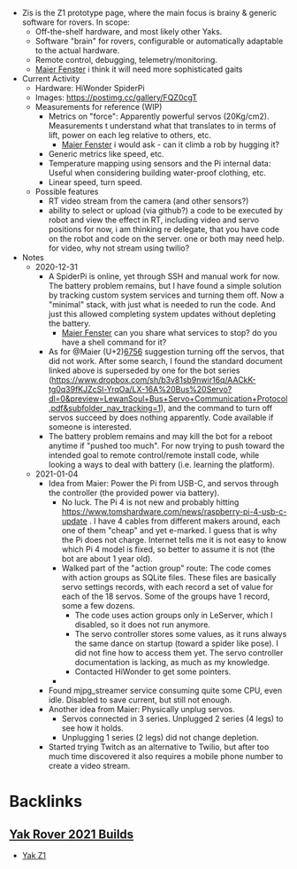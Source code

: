 - Zis is the Z1 prototype page, where the main focus is brainy & generic software for rovers. In scope:
    - Off-the-shelf hardware, and most likely other Yaks.
    - Software "brain" for rovers, configurable or automatically adaptable to the actual hardware.
    - Remote control, debugging, telemetry/monitoring.
    - [Maier Fenster](<Maier Fenster.md>) i think it will need more sophisticated gaits
- Current Activity
    - Hardware: HiWonder SpiderPi
    - Images: https://postimg.cc/gallery/FQZ0cgT
    - Measurements for reference (WIP)
        - Metrics on "force": Apparently powerful servos (20Kg/cm2). Measurements t understand what that translates to in terms of lift, power on each leg relative to others, etc.
            - [Maier Fenster](<Maier Fenster.md>) i would ask - can it climb a rob by hugging it?
        - Generic metrics like speed, etc.
        - Temperature mapping using sensors and the Pi internal data: Useful when considering building water-proof clothing, etc.
        - Linear speed, turn speed.
    - Possible features
        - RT video stream from the camera (and other sensors?)
        - ability to select or upload (via github?) a code to be executed by robot and view the effect in RT, including video and servo positions
for now, i am thinking re delegate, that you have code on the robot and code on the server. one or both may need help. for video, why not stream using twilio?
- Notes
    - 2020-12-31
        - A SpiderPi is online, yet through SSH and manual work for now. The battery problem remains, but I have found a simple solution by tracking custom system services and turning them off. Now a "minimal" stack, with just what is needed to run the code. And just this allowed completing system updates without depleting the battery.
            - [Maier Fenster](<Maier Fenster.md>) can you share what services to stop? do you have a shell command for it?
        - As for @Maier (U+2)[6756](<6756.md>) suggestion turning off the servos, that did not work. After some search, I found the standard document linked above is superseded by one for the bot series (https://www.dropbox.com/sh/b3v81sb9nwir16q/AACkK-tg0q39fKJZcSl-YrqOa/LX-16A%20Bus%20Servo?dl=0&preview=LewanSoul+Bus+Servo+Communication+Protocol.pdf&subfolder_nav_tracking=1), and the command to turn off servos succeed by does nothing apparently. Code available if someone is interested.
        - The battery problem remains and may kill the bot for a reboot anytime if "pushed too much". For now trying to push toward the intended goal to remote control/remote install code, while looking a ways to deal with battery (i.e. learning the platform).
    - 2021-01-04
        - Idea from Maier: Power the Pi from USB-C, and servos through the controller (the provided power via battery).
            - No luck. The Pi 4 is not new and probably hitting https://www.tomshardware.com/news/raspberry-pi-4-usb-c-update . I have 4 cables from different makers around, each one of them "cheap" and yet e-marked. I guess that is why the Pi does not charge. Internet tells me it is not easy to know which Pi 4 model is fixed, so better to assume it is not (the bot are about 1 year old).
            - Walked part of the "action group" route: The code comes with action groups as SQLite files. These files are basically servo settings records, with each record a set of value for each of the 18 servos. Some of the groups have 1 record, some a few dozens.
                - The code uses action groups only in LeServer, which I disabled, so it does not run anymore.
                - The servo controller stores some values, as it runs always the same dance on startup (toward a spider like pose). I did not fine how to access them yet. The servo controller documentation is lacking, as much as my knowledge.
                - Contacted HiWonder to get some pointers.
            - 
        - Found mjpg_streamer service consuming quite some CPU, even idle. Disabled to save current, but still not enough.
        - Another idea from Maier: Physically unplug servos.
            - Servos connected in 3 series. Unplugged 2 series (4 legs) to see how it holds.
            - Unplugging 1 series (2 legs) did not change depletion.
        - Started trying Twitch as an alternative to Twilio, but after too much time discovered it also requires a mobile phone number to create a video stream.

# Backlinks
## [Yak Rover 2021 Builds](<Yak Rover 2021 Builds.md>)
- [Yak Z1](<Yak Z1.md>)

